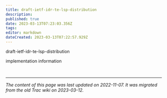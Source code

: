 ```yaml
---
title: draft-ietf-idr-te-lsp-distribution
description: 
published: true
date: 2023-03-13T07:23:03.356Z
tags: 
editor: markdown
dateCreated: 2023-03-13T07:22:57.929Z
---
```


draft-ietf-idr-te-lsp-distribution

implementation information 


&nbsp;
&nbsp;
&nbsp;

---

*The content of this page was last updated on 2022-11-07. It was migrated from the old Trac wiki on 2023-03-12.*